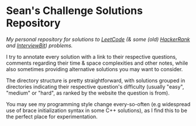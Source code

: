 # Sean's Challenge Solutions Repository
_My personal repository for solutions to [LeetCode](https://leetcode.com/) (&
some (old) [HackerRank](https://www.hackerrank.com/) and
[InterviewBit](https://www.interviewbit.com/)) problems._

I try to annotate every solution with a link to their respective questions,
comments regarding their time & space complexities and other notes, while also
sometimes providing alternative solutions you may want to consider.

The directory structure is pretty straightforward, with solutions grouped in
directories indicating their respective question's difficulty (usually "easy",
"medium" or "hard", as ranked by the website the question is from).

You may see my programming style change every-so-often (e.g widespread use of
brace initialization syntax in some C++ solutions), as I find this to be the
perfect place for experimentation.
